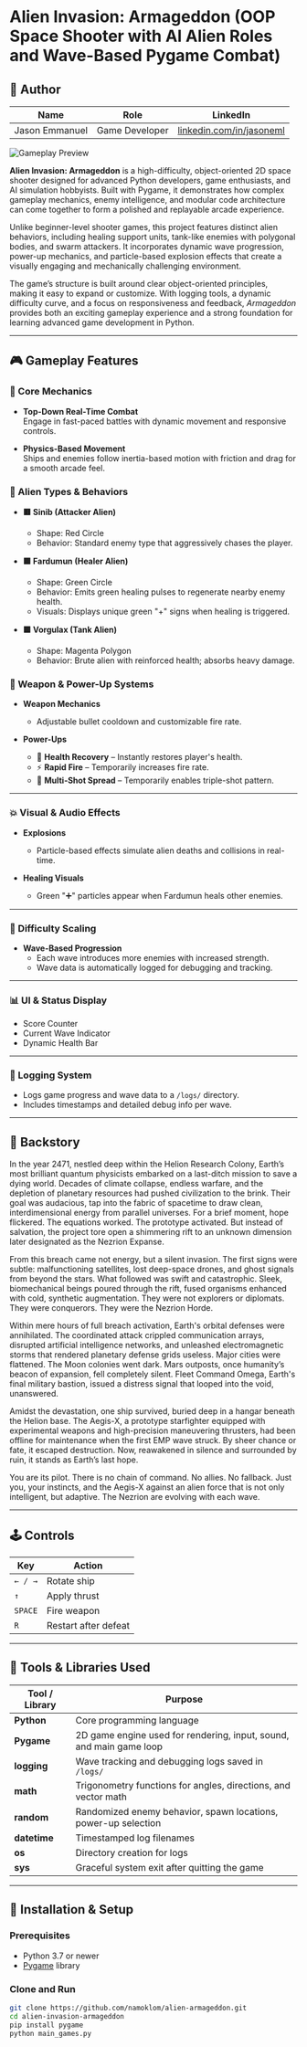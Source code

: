 # Alien Invasion: Armageddon (OOP Space Shooter with AI Alien Roles and Wave-Based Pygame Combat)

## 👤 Author

| Name            | Role              | LinkedIn                                      |
|-----------------|-------------------|-----------------------------------------------|
| Jason Emmanuel  | Game Developer    | [linkedin.com/in/jasoneml](https://www.linkedin.com/in/jasoneml/) |

![Gameplay Preview](gameplay_video.gif) 

**Alien Invasion: Armageddon** is a high-difficulty, object-oriented 2D space shooter designed for advanced Python developers, game enthusiasts, and AI simulation hobbyists. Built with Pygame, it demonstrates how complex gameplay mechanics, enemy intelligence, and modular code architecture can come together to form a polished and replayable arcade experience.

Unlike beginner-level shooter games, this project features distinct alien behaviors, including healing support units, tank-like enemies with polygonal bodies, and swarm attackers. It incorporates dynamic wave progression, power-up mechanics, and particle-based explosion effects that create a visually engaging and mechanically challenging environment.

The game’s structure is built around clear object-oriented principles, making it easy to expand or customize. With logging tools, a dynamic difficulty curve, and a focus on responsiveness and feedback, *Armageddon* provides both an exciting gameplay experience and a strong foundation for learning advanced game development in Python.

---

## 🎮 Gameplay Features

### 🚀 Core Mechanics
- **Top-Down Real-Time Combat**  
  Engage in fast-paced battles with dynamic movement and responsive controls.

- **Physics-Based Movement**  
  Ships and enemies follow inertia-based motion with friction and drag for a smooth arcade feel.

### 👾 Alien Types & Behaviors

- **🟥 Sinib (Attacker Alien)**  
  - Shape: Red Circle  
  - Behavior: Standard enemy type that aggressively chases the player.

- **🟩 Fardumun (Healer Alien)**  
  - Shape: Green Circle  
  - Behavior: Emits green healing pulses to regenerate nearby enemy health.  
  - Visuals: Displays unique green "+" signs when healing is triggered.

- **🟪 Vorgulax (Tank Alien)**  
  - Shape: Magenta Polygon  
  - Behavior: Brute alien with reinforced health; absorbs heavy damage.

### 🔫 Weapon & Power-Up Systems

- **Weapon Mechanics**  
  - Adjustable bullet cooldown and customizable fire rate.

- **Power-Ups**
  - 💚 **Health Recovery** – Instantly restores player's health.  
  - ⚡ **Rapid Fire** – Temporarily increases fire rate.  
  - 🔫 **Multi-Shot Spread** – Temporarily enables triple-shot pattern.

---

### 💥 Visual & Audio Effects

- **Explosions**  
  - Particle-based effects simulate alien deaths and collisions in real-time.

- **Healing Visuals**  
  - Green "➕" particles appear when Fardumun heals other enemies.

---

### 🎯 Difficulty Scaling

- **Wave-Based Progression**  
  - Each wave introduces more enemies with increased strength.  
  - Wave data is automatically logged for debugging and tracking.

---

### 📊 UI & Status Display

- Score Counter  
- Current Wave Indicator  
- Dynamic Health Bar

---

### 🧾 Logging System

- Logs game progress and wave data to a `/logs/` directory.  
- Includes timestamps and detailed debug info per wave.


---

## 📜 Backstory

In the year 2471, nestled deep within the Helion Research Colony, Earth’s most brilliant quantum physicists embarked on a last-ditch mission to save a dying world. Decades of climate collapse, endless warfare, and the depletion of planetary resources had pushed civilization to the brink. Their goal was audacious, tap into the fabric of spacetime to draw clean, interdimensional energy from parallel universes. For a brief moment, hope flickered. The equations worked. The prototype activated. But instead of salvation, the project tore open a shimmering rift to an unknown dimension later designated as the Nezrion Expanse.

From this breach came not energy, but a silent invasion. The first signs were subtle: malfunctioning satellites, lost deep-space drones, and ghost signals from beyond the stars. What followed was swift and catastrophic. Sleek, biomechanical beings poured through the rift, fused organisms enhanced with cold, synthetic augmentation. They were not explorers or diplomats. They were conquerors. They were the Nezrion Horde.

Within mere hours of full breach activation, Earth's orbital defenses were annihilated. The coordinated attack crippled communication arrays, disrupted artificial intelligence networks, and unleashed electromagnetic storms that rendered planetary defense grids useless. Major cities were flattened. The Moon colonies went dark. Mars outposts, once humanity’s beacon of expansion, fell completely silent. Fleet Command Omega, Earth's final military bastion, issued a distress signal that looped into the void, unanswered.

Amidst the devastation, one ship survived, buried deep in a hangar beneath the Helion base. The Aegis-X, a prototype starfighter equipped with experimental weapons and high-precision maneuvering thrusters, had been offline for maintenance when the first EMP wave struck. By sheer chance or fate, it escaped destruction. Now, reawakened in silence and surrounded by ruin, it stands as Earth’s last hope.

You are its pilot. There is no chain of command. No allies. No fallback. Just you, your instincts, and the Aegis-X against an alien force that is not only intelligent, but adaptive. The Nezrion are evolving with each wave.

---

## 🕹️ Controls

| Key          | Action                  |
|--------------|--------------------------|
| `← / →`      | Rotate ship              |
| `↑`          | Apply thrust             |
| `SPACE`      | Fire weapon              |
| `R`          | Restart after defeat     |

---

## 🔧 Tools & Libraries Used

| Tool / Library | Purpose                                                                 |
|----------------|-------------------------------------------------------------------------|
| **Python**     | Core programming language                                               |
| **Pygame**     | 2D game engine used for rendering, input, sound, and main game loop     |
| **logging**    | Wave tracking and debugging logs saved in `/logs/`                      |
| **math**       | Trigonometry functions for angles, directions, and vector math          |
| **random**     | Randomized enemy behavior, spawn locations, power-up selection          |
| **datetime**   | Timestamped log filenames                                               |
| **os**         | Directory creation for logs                                             |
| **sys**        | Graceful system exit after quitting the game                            |

---

## 🧰 Installation & Setup

### Prerequisites

- Python 3.7 or newer
- [Pygame](https://www.pygame.org/) library

### Clone and Run

```bash
git clone https://github.com/namoklom/alien-armageddon.git
cd alien-invasion-armageddon
pip install pygame
python main_games.py
```
